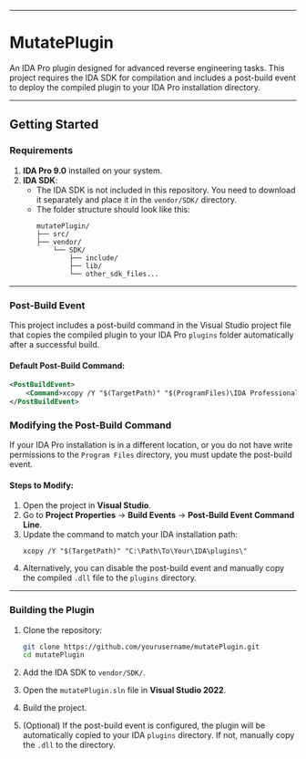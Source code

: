 
---

# **MutatePlugin**

An IDA Pro plugin designed for advanced reverse engineering tasks. This project requires the IDA SDK for compilation and includes a post-build event to deploy the compiled plugin to your IDA Pro installation directory.

---

## **Getting Started**

### **Requirements**
1. **IDA Pro 9.0** installed on your system.
2. **IDA SDK**:
   - The IDA SDK is not included in this repository. You need to download it separately and place it in the `vendor/SDK/` directory.
   - The folder structure should look like this:
     ```
     mutatePlugin/
     ├── src/
     ├── vendor/
         └── SDK/
             ├── include/
             ├── lib/
             └── other_sdk_files...
     ```

---

### **Post-Build Event**
This project includes a post-build command in the Visual Studio project file that copies the compiled plugin to your IDA Pro `plugins` folder automatically after a successful build.

#### Default Post-Build Command:
```xml
<PostBuildEvent>
    <Command>xcopy /Y "$(TargetPath)" "$(ProgramFiles)\IDA Professional 9.0\plugins\"</Command>
</PostBuildEvent>
```

### **Modifying the Post-Build Command**
If your IDA Pro installation is in a different location, or you do not have write permissions to the `Program Files` directory, you must update the post-build event.

#### Steps to Modify:
1. Open the project in **Visual Studio**.
2. Go to **Project Properties** → **Build Events** → **Post-Build Event Command Line**.
3. Update the command to match your IDA installation path:
   ```
   xcopy /Y "$(TargetPath)" "C:\Path\To\Your\IDA\plugins\"
   ```
4. Alternatively, you can disable the post-build event and manually copy the compiled `.dll` file to the `plugins` directory.

---

### **Building the Plugin**

1. Clone the repository:
   ```bash
   git clone https://github.com/yourusername/mutatePlugin.git
   cd mutatePlugin
   ```

2. Add the IDA SDK to `vendor/SDK/`.

3. Open the `mutatePlugin.sln` file in **Visual Studio 2022**.

4. Build the project.

5. (Optional) If the post-build event is configured, the plugin will be automatically copied to your IDA `plugins` directory. If not, manually copy the `.dll` to the directory.

